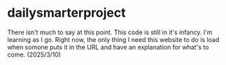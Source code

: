 # dailysmarterproject

There isn't much to say at this point. This code is still in it's infancy. I'm learning as I go. Right now, the only thing I need this website to do is load when somone puts it in the URL and have an explanation for what's to come. (2025/3/10)
